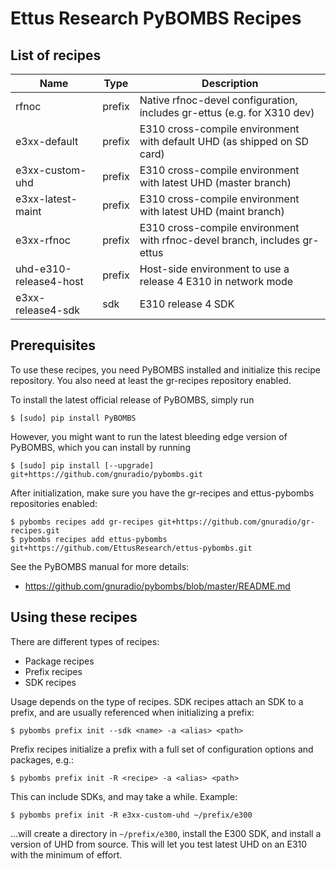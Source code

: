 # Ettus Research PyBOMBS Recipes

## List of recipes

| Name                    | Type   | Description
|-------------------------|--------|--------------------------------------------------------------------------
| rfnoc                   | prefix | Native rfnoc-devel configuration, includes gr-ettus (e.g. for X310 dev)
| e3xx-default            | prefix | E310 cross-compile environment with default UHD (as shipped on SD card)
| e3xx-custom-uhd         | prefix | E310 cross-compile environment with latest UHD (master branch)
| e3xx-latest-maint       | prefix | E310 cross-compile environment with latest UHD (maint branch)
| e3xx-rfnoc              | prefix | E310 cross-compile environment with rfnoc-devel branch, includes gr-ettus
| uhd-e310-release4-host  | prefix | Host-side environment to use a release 4 E310 in network mode
| e3xx-release4-sdk       | sdk    | E310 release 4 SDK

## Prerequisites

To use these recipes, you need PyBOMBS installed and initialize this recipe
repository. You also need at least the gr-recipes repository enabled.

To install the latest official release of PyBOMBS, simply run

    $ [sudo] pip install PyBOMBS

However, you might want to run the latest bleeding edge version of PyBOMBS,
which you can install by running

    $ [sudo] pip install [--upgrade] git+https://github.com/gnuradio/pybombs.git

After initialization, make sure you have the gr-recipes and ettus-pybombs
repositories enabled:

    $ pybombs recipes add gr-recipes git+https://github.com/gnuradio/gr-recipes.git
    $ pybombs recipes add ettus-pybombs git+https://github.com/EttusResearch/ettus-pybombs.git

See the PyBOMBS manual for more details:
- https://github.com/gnuradio/pybombs/blob/master/README.md

## Using these recipes

There are different types of recipes:

- Package recipes
- Prefix recipes
- SDK recipes

Usage depends on the type of recipes. SDK recipes attach an SDK to a prefix,
and are usually referenced when initializing a prefix:

    $ pybombs prefix init --sdk <name> -a <alias> <path>

Prefix recipes initialize a prefix with a full set of configuration options
and packages, e.g.:

    $ pybombs prefix init -R <recipe> -a <alias> <path>

This can include SDKs, and may take a while. Example:

    $ pybombs prefix init -R e3xx-custom-uhd ~/prefix/e300

...will create a directory in `~/prefix/e300`, install the E300 SDK, and install
a version of UHD from source. This will let you test latest UHD on an E310 with
the minimum of effort.

